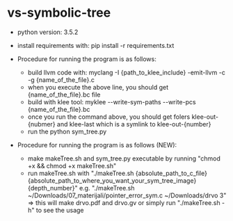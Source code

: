 # vs-symbolic-tree

- python version: 3.5.2
- install requirements with: pip install -r requirements.txt

- Procedure for running the program is as follows:
  - build llvm code with: myclang -I {path_to_klee_include} -emit-llvm -c -g {name_of_the_file}.c
  - when you execute the above line, you should get {name_of_the_file}.bc file
  - build with klee tool: myklee --write-sym-paths --write-pcs {name_of_the_file}.bc
  - once you run the command above, you should get folers klee-out-{nubmer} and klee-last which is a symlink to klee-out-{number}
  - run the python sym_tree.py


- Procedure for running the program is as follows (NEW):
  - make makeTree.sh and sym_tree.py executable by running "chmod +x && chmod +x makeTree.sh"
  - run makeTree.sh with "./makeTree.sh {absolute_path_to_c_file} {absolute_path_to_where_you_want_your_sym_tree_image} {depth_number}"
    e.g. "./makeTree.sh ~/Downloads/07_materijali/pointer_error_sym.c ~/Downloads/drvo 3" => this will make drvo.pdf and drvo.gv
    or simply run "./makeTree.sh -h" to see the usage
